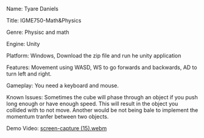 Name: Tyare Daniels

Title: IGME750-Math&Physics

Genre: Physisc and math

Engine: Unity

Platform: Windows, Download the zip file and run he unity application

Features: Movement using WASD, WS to go forwards and backwards, AD to turn left and right.

Gameplay: You need a keyboard and mouse.

Known Issues: Sometimes the cube will phase through an object if you push long enough or have enough speed. This will result in the object you collided with to not move. Another would be not being bale to implement the momentum tranfer between two objects.

Demo Video: [screen-capture (15).webm](https://github.com/Tyrizzy/IGME750-MathandPhysics/assets/84937548/adc4c274-07bb-4a8b-844b-cb57412ee277)
